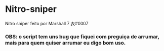 # Nitro-sniper
Nitro sniper feito por Marshall 7 亥#0007
<h3>OBS: o script tem uns bug que fiquei com preguiça de arrumar, mais para quem quiser arrumar eu digo bom uso.</h3>
